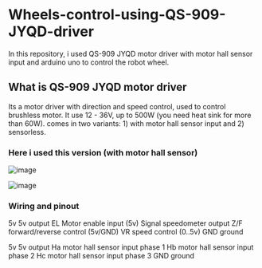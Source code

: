 # Wheels-control-using-QS-909-JYQD-driver
In this repository, i used QS-909 JYQD motor driver with motor hall sensor input and arduino uno to control the robot wheel.

## What is QS-909 JYQD motor driver
Its a motor driver with direction and speed control, used to control brushless motor. It use 12 - 36V, up to 500W (you need heat sink for more than 60W). comes in two variants: 1) with motor hall sensor input and 2) sensorless.

### Here i used this version (with motor hall sensor)
![image](https://user-images.githubusercontent.com/5675794/128578597-38af5660-7b9a-48df-8194-c6804d6b703d.png)


![image](https://user-images.githubusercontent.com/5675794/128578592-bd6dd72f-1833-4b2d-82a8-ad75e3ccc0dd.png)

### Wiring and pinout

5v       5v output
EL       Motor enable input (5v)
Signal   speedometer output
Z/F      forward/reverse control (5v/GND)
VR       speed control (0..5v)
GND      ground

5v    5v output
Ha    motor hall sensor input phase 1
Hb    motor hall sensor input phase 2
Hc    motor hall sensor input phase 3
GND   ground
